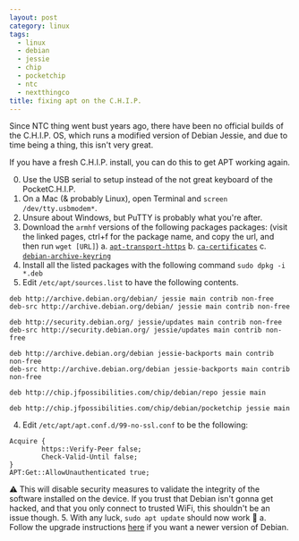 ```yaml
---
layout: post
category: linux
tags:
  - linux
  - debian
  - jessie
  - chip
  - pocketchip
  - ntc
  - nextthingco
title: fixing apt on the C.H.I.P.
---
```


Since NTC thing went bust years ago, there have been no official builds of the C.H.I.P. OS, which runs a modified version of Debian Jessie, and due to time being a thing, this isn't very great.

If you have a fresh C.H.I.P. install, you can do this to get APT working again.

0. Use the USB serial to setup instead of the not great keyboard of the PocketC.H.I.P. 
  1. On a Mac (& probably Linux), open Terminal and `screen /dev/tty.usbmodem*`.
  2. Unsure about Windows, but PuTTY is probably what you're after.
1. Download the `armhf` versions of the following packages packages: (visit the linked pages, ctrl+f for the package name, and copy the url, and then run `wget [URL]`)
  a. [`apt-transport-https`](http://ftp.us.debian.org/debian//pool/main/a/apt/)
  b. [`ca-certificates`](http://ftp.us.debian.org/debian/pool/main/c/ca-certificates/)
  c. [`debian-archive-keyring`](http://ftp.us.debian.org/debian/pool/main/d/debian-archive-keyring)
2. Install all the listed packages with the following command `sudo dpkg -i *.deb`
3. Edit `/etc/apt/sources.list` to have the following contents.
```
deb http://archive.debian.org/debian/ jessie main contrib non-free
deb-src http://archive.debian.org/debian/ jessie main contrib non-free

deb http://security.debian.org/ jessie/updates main contrib non-free
deb-src http://security.debian.org/ jessie/updates main contrib non-free

deb http://archive.debian.org/debian jessie-backports main contrib non-free 
deb-src http://archive.debian.org/debian jessie-backports main contrib non-free

deb http://chip.jfpossibilities.com/chip/debian/repo jessie main

deb http://chip.jfpossibilities.com/chip/debian/pocketchip jessie main
```
4. Edit `/etc/apt/apt.conf.d/99-no-ssl.conf` to be the following:
```
Acquire {
        https::Verify-Peer false;
        Check-Valid-Until false;
}
APT:Get::AllowUnauthenticated true;
```
:warning: This will disable security measures to validate the integrity of the software installed on the device. If you trust that Debian isn't gonna get hacked, and that you only connect to trusted WiFi, this shouldn't be an issue though.
5. With any luck, `sudo apt update` should now work 🎉
  a. Follow the upgrade instructions [here](https://www.reddit.com/r/ChipCommunity/comments/htkasm/chip_flashing_guide_july_2020/) if you want a newer version of Debian.
